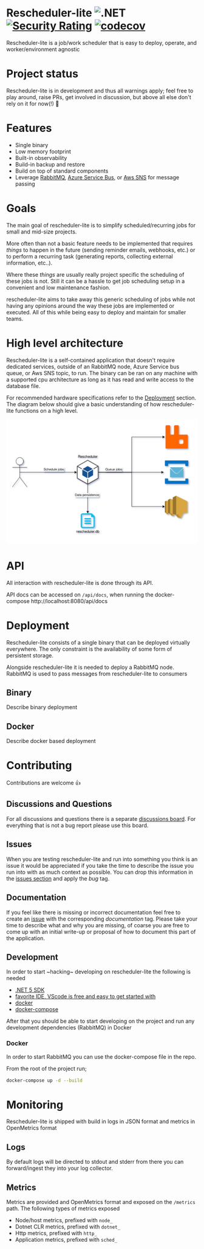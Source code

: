 # Rescheduler-lite ![.NET](https://github.com/mkromkamp/rescheduler-lite/workflows/.NET/badge.svg) [![Security Rating](https://sonarcloud.io/api/project_badges/measure?project=mkromkamp_rescheduler-lite&metric=security_rating)](https://sonarcloud.io/dashboard?id=mkromkamp_rescheduler-lite) [![codecov](https://codecov.io/gh/mkromkamp/rescheduler-lite/branch/master/graph/badge.svg?token=XRLQJI670Q)](https://codecov.io/gh/mkromkamp/rescheduler-lite) 

Rescheduler-lite is a job/work scheduler that is easy to deploy, operate, and worker/environment agnostic

# Project status

Rescheduler-lite is in development and thus all warnings apply; feel free to play around, raise PRs, get involved in discussion, but above all else don't rely on it for now(!) 🙂

# Features

- Single binary
- Low memory footprint
- Built-in observability
- Build-in backup and restore
- Build on top of standard components
- Leverage [RabbitMQ](https://www.rabbitmq.com), [Azure Service Bus](https://azure.microsoft.com/services/service-bus/), or [Aws SNS](https://aws.amazon.com/sns) for message passing

# Goals

The main goal of rescheduler-lite is to simplify scheduled/recurring jobs for small and mid-size projects. 

More often than not a basic feature needs to be implemented that requires *things* to happen in the future (sending reminder emails, webhooks, etc.) or to perform a recurring task (generating reports, collecting external information, etc..). 

Where these *things* are usually really project specific the scheduling of these jobs is not. Still it can be a hassle to get job scheduling setup in a convenient and low maintenance fashion.

rescheduler-lite aims to take away this generic scheduling of jobs while not having any opinions around the way these jobs are implemented or executed. All of this while being easy to deploy and maintain for smaller teams.

# High level architecture

Rescheduler-lite is a self-contained application that doesn't require dedicated services, outside of an RabbitMQ node, Azure Service bus queue, or Aws SNS topic, to run. The binary can be ran on any machine with a supported cpu architecture as long as it has read and write access to the database file.

For recommended hardware specifications refer to the [Deployment](#deployment) section. The diagram below should give a basic understanding of how rescheduler-lite functions on a high level.

![system-diagram](./docs/assets/system-diagram.png)

# API

All interaction with rescheduler-lite is done through its API.

API docs can be accessed on `/api/docs`, when running the docker-compose http://localhost:8080/api/docs

# Deployment

Rescheduler-lite consists of a single binary that can be deployed virtually everywhere. The only constraint is the availability of some form of persistent storage.

Alongside rescheduler-lite it is needed to deploy a RabbitMQ node. RabbitMQ is used to pass messages from rescheduler-lite to consumers

## Binary

Describe binary deployment

## Docker

Describe docker based deployment

# Contributing

Contributions are welcome 👍

## Discussions and Questions

For all discussions and questions there is a separate [discussions board](https://github.com/mkromkamp/rescheduler-lite/discussions). For everything that is not a bug report please use this board.

## Issues

When you are testing rescheduler-lite and run into something you think is an issue it would be appreciated if you take the time to describe the issue you run into with as much context as possible. You can drop this information in the [issues section](https://github.com/mkromkamp/rescheduler-lite/issues) and apply the *bug* tag.

## Documentation

If you feel like there is missing or incorrect documentation feel free to create an [issue](https://github.com/mkromkamp/rescheduler-lite/issues) with the corresponding *documentation* tag. Please take your time to describe what and why you are missing, of coarse you are free to come up with an initial write-up or proposal of how to document this part of the application.

## Development

In order to start ~hacking~ developing on rescheduler-lite the following is needed

- [.NET 5 SDK](https://dotnet.microsoft.com/download/dotnet/5.0)
- [favorite IDE, VScode is free and easy to get started with](https://code.visualstudio.com/)
- [docker](https://docs.docker.com/get-docker/)
- [docker-compose](https://docs.docker.com/compose/install/)

After that you should be able to start developing on the project and run any development dependencies (RabbitMQ) in Docker

### Docker

In order to start RabbitMQ you can use the docker-compose file in the repo.

From the root of the project run;
``` bash
docker-compose up -d --build
```

# Monitoring

Rescheduler-lite is shipped with build in logs in JSON format and metrics in OpenMetrics format

## Logs

By default logs will be directed to stdout and stderr from there you can forward/ingest they into your log collector.

## Metrics

Metrics are provided and OpenMetrics format and exposed on the `/metrics` path. The following types of metrics exposed

- Node/host metrics, prefixed with `node_`
- Dotnet CLR metrics, prefixed with `dotnet_`
- Http metrics, prefixed with `http_`
- Application metrics, prefixed with `sched_`
 
